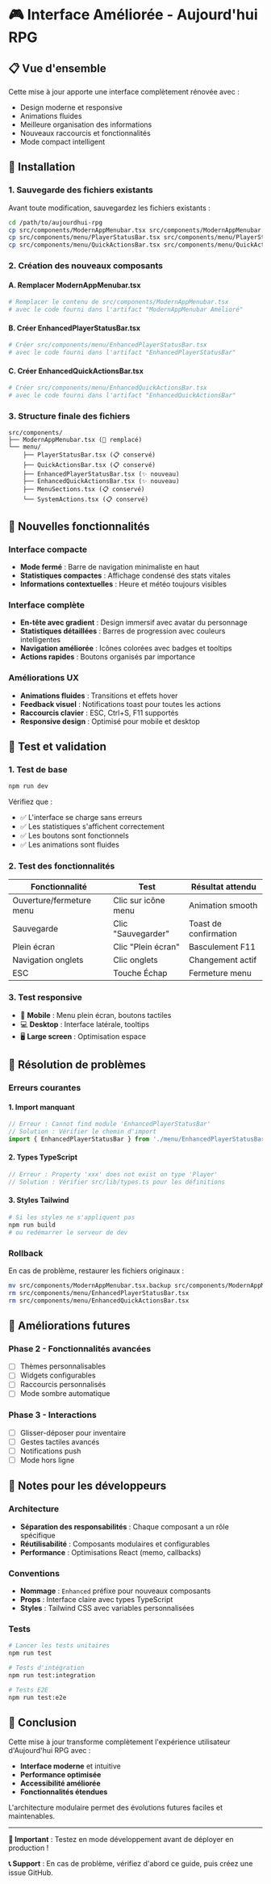 # 🎮 Interface Améliorée - Aujourd'hui RPG

## 📋 Vue d'ensemble

Cette mise à jour apporte une interface complètement rénovée avec :
- Design moderne et responsive
- Animations fluides
- Meilleure organisation des informations
- Nouveaux raccourcis et fonctionnalités
- Mode compact intelligent

## 🔧 Installation

### 1. Sauvegarde des fichiers existants

Avant toute modification, sauvegardez les fichiers existants :

```bash
cd /path/to/aujourdhui-rpg
cp src/components/ModernAppMenubar.tsx src/components/ModernAppMenubar.tsx.backup
cp src/components/menu/PlayerStatusBar.tsx src/components/menu/PlayerStatusBar.tsx.backup
cp src/components/menu/QuickActionsBar.tsx src/components/menu/QuickActionsBar.tsx.backup
```

### 2. Création des nouveaux composants

#### A. Remplacer ModernAppMenubar.tsx

```bash
# Remplacer le contenu de src/components/ModernAppMenubar.tsx
# avec le code fourni dans l'artifact "ModernAppMenubar Amélioré"
```

#### B. Créer EnhancedPlayerStatusBar.tsx

```bash
# Créer src/components/menu/EnhancedPlayerStatusBar.tsx
# avec le code fourni dans l'artifact "EnhancedPlayerStatusBar"
```

#### C. Créer EnhancedQuickActionsBar.tsx

```bash
# Créer src/components/menu/EnhancedQuickActionsBar.tsx
# avec le code fourni dans l'artifact "EnhancedQuickActionsBar"
```

### 3. Structure finale des fichiers

```
src/components/
├── ModernAppMenubar.tsx (📝 remplacé)
└── menu/
    ├── PlayerStatusBar.tsx (📋 conservé)
    ├── QuickActionsBar.tsx (📋 conservé)
    ├── EnhancedPlayerStatusBar.tsx (✨ nouveau)
    ├── EnhancedQuickActionsBar.tsx (✨ nouveau)
    ├── MenuSections.tsx (📋 conservé)
    └── SystemActions.tsx (📋 conservé)
```

## 🎨 Nouvelles fonctionnalités

### Interface compacte
- **Mode fermé** : Barre de navigation minimaliste en haut
- **Statistiques compactes** : Affichage condensé des stats vitales
- **Informations contextuelles** : Heure et météo toujours visibles

### Interface complète
- **En-tête avec gradient** : Design immersif avec avatar du personnage
- **Statistiques détaillées** : Barres de progression avec couleurs intelligentes
- **Navigation améliorée** : Icônes colorées avec badges et tooltips
- **Actions rapides** : Boutons organisés par importance

### Améliorations UX
- **Animations fluides** : Transitions et effets hover
- **Feedback visuel** : Notifications toast pour toutes les actions
- **Raccourcis clavier** : ESC, Ctrl+S, F11 supportés
- **Responsive design** : Optimisé pour mobile et desktop

## 🧪 Test et validation

### 1. Test de base
```bash
npm run dev
```

Vérifiez que :
- ✅ L'interface se charge sans erreurs
- ✅ Les statistiques s'affichent correctement
- ✅ Les boutons sont fonctionnels
- ✅ Les animations sont fluides

### 2. Test des fonctionnalités

| Fonctionnalité | Test | Résultat attendu |
|---|---|---|
| Ouverture/fermeture menu | Clic sur icône menu | Animation smooth |
| Sauvegarde | Clic "Sauvegarder" | Toast de confirmation |
| Plein écran | Clic "Plein écran" | Basculement F11 |
| Navigation onglets | Clic onglets | Changement actif |
| ESC | Touche Échap | Fermeture menu |

### 3. Test responsive

- 📱 **Mobile** : Menu plein écran, boutons tactiles
- 💻 **Desktop** : Interface latérale, tooltips
- 🖥️ **Large screen** : Optimisation espace

## 🐛 Résolution de problèmes

### Erreurs courantes

#### 1. Import manquant
```typescript
// Erreur : Cannot find module 'EnhancedPlayerStatusBar'
// Solution : Vérifier le chemin d'import
import { EnhancedPlayerStatusBar } from './menu/EnhancedPlayerStatusBar';
```

#### 2. Types TypeScript
```typescript
// Erreur : Property 'xxx' does not exist on type 'Player'
// Solution : Vérifier src/lib/types.ts pour les définitions
```

#### 3. Styles Tailwind
```bash
# Si les styles ne s'appliquent pas
npm run build
# ou redémarrer le serveur de dev
```

### Rollback

En cas de problème, restaurer les fichiers originaux :

```bash
mv src/components/ModernAppMenubar.tsx.backup src/components/ModernAppMenubar.tsx
rm src/components/menu/EnhancedPlayerStatusBar.tsx
rm src/components/menu/EnhancedQuickActionsBar.tsx
```

## 🚀 Améliorations futures

### Phase 2 - Fonctionnalités avancées
- [ ] Thèmes personnalisables
- [ ] Widgets configurables
- [ ] Raccourcis personnalisés
- [ ] Mode sombre automatique

### Phase 3 - Interactions
- [ ] Glisser-déposer pour inventaire
- [ ] Gestes tactiles avancés
- [ ] Notifications push
- [ ] Mode hors ligne

## 📝 Notes pour les développeurs

### Architecture
- **Séparation des responsabilités** : Chaque composant a un rôle spécifique
- **Réutilisabilité** : Composants modulaires et configurables
- **Performance** : Optimisations React (memo, callbacks)

### Conventions
- **Nommage** : `Enhanced` préfixe pour nouveaux composants
- **Props** : Interface claire avec types TypeScript
- **Styles** : Tailwind CSS avec variables personnalisées

### Tests
```bash
# Lancer les tests unitaires
npm run test

# Tests d'intégration
npm run test:integration

# Tests E2E
npm run test:e2e
```

## 🎯 Conclusion

Cette mise à jour transforme complètement l'expérience utilisateur d'Aujourd'hui RPG avec :

- **Interface moderne** et intuitive
- **Performance optimisée** 
- **Accessibilité améliorée**
- **Fonctionnalités étendues**

L'architecture modulaire permet des évolutions futures faciles et maintenables.

---

**🚨 Important** : Testez en mode développement avant de déployer en production !

**📞 Support** : En cas de problème, vérifiez d'abord ce guide, puis créez une issue GitHub.